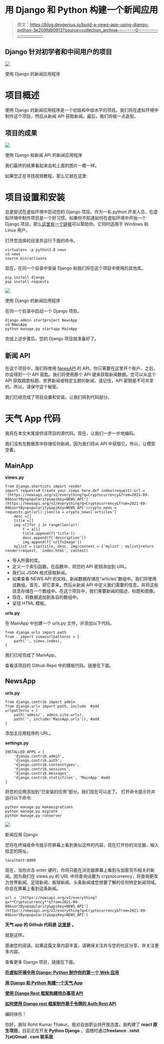 # 用 Django 和 Python 构建一个新闻应用

> 原文：<https://blog.devgenius.io/build-a-news-app-using-django-python-3e209fdb0913?source=collection_archive---------0----------------------->

## Django 针对初学者和中间用户的项目

![](img/da45a33f965aea501f3fb16fba4a5f4e.png)

使用 Django 的新闻应用程序

# 项目概述

使用 Django 的新闻应用程序是一个初级和中级水平的项目。我们将在虚拟环境中制作这个项目，然后从新闻 API 获取新闻。最后，我们将做一点造型。

## 项目的成果

![](img/d37776da91f4b10dd5a01aed42aed024.png)

使用 Django 和新闻 API 的新闻应用程序

我们最终的结果看起来会和上面的图片一模一样。

如果您正在寻找视频教程，那么它就在这里:

# 项目设置和安装

总是尝试在虚拟环境中启动您的 Django 项目。作为一名 python 开发人员，在虚拟环境中制作项目是一个好习惯。如果你不知道如何在虚拟环境中开始一个 Django 项目，那么[这里有一个链接](https://python.plainenglish.io/make-your-first-web-app-with-django-python-in-a-virtual-environment-4cce2241031d)可以帮助你。它同时适用于 Windows 和 Linux 用户。

打开您选择的目录并运行下面的命令。

```
virtualenv -p python3.8 news
cd news
source bin/activate
```

现在，在同一个目录中安装 Django 和我们将在这个项目中使用的其他库。

```
pip install django
pip install requests
```

![](img/3726cbb396bfffd7f60373bd0d3fb644.png)

使用 Django 的新闻应用程序

在同一个目录中启动一个 Django 项目。

```
django-admin startproject NewsApp
cd NewsApp
python manage.py startapp MainApp
```

完成上述步骤后，您的 Django 项目就准备好了。

## 新闻 API

在这个项目中，我们将使用 [NewsAPI](https://newsapi.org/) 的 API。你只需要在这里开个账户。之后，你会得到一个 API 密匙。我们将使用那个 API 键来获取新闻数据。您可以从这个 API 获取趋势标题、世界新闻或特定主题的新闻。请记住，API 密钥是不可共享的。所以，请保守这个秘密。

我们已经完成了项目设置和安装。让我们转到代码部分。

# 天气 App 代码

我将在本文末尾提供该项目的源代码。现在，让我们一步一步地编码。

我们没有在数据库中存储任何新闻，因为我们将从 API 中获取它。所以，让模型空着。

## MainApp

**views.py**

```
from django.shortcuts import render
import requests# Create your views here.def index(request):url = '[https://newsapi.org/v2/everything?q=Cryptocurrency&from=2021-09-08&sortBy=popularity&apiKey=NEWS_API'](https://newsapi.org/v2/everything?q=Cryptocurrency&from=2021-09-08&sortBy=popularity&apiKey=NEWS_API')crypto_news = requests.get(url).json()a = crypto_news['articles']
    desc =[]
    title =[]
    img =[]for i in range(len(a)):
        f = a[i]
        title.append(f['title'])
        desc.append(f['description'])
        img.append(f['urlToImage'])
    mylist = zip(title, desc, img)context = {'mylist': mylist}return render(request, 'index.html', context)
```

*   导入所需的库。
*   定义一个索引函数。在函数中，将您的 API 密钥添加到 URL。
*   我们以 JSON 格式获取新闻。
*   如果查看 NEWS API 的文档，新闻数据存储在“articles”数组中。我们将使用该数组。首先，把它拿来。然后从新闻 API 中定义我们需要的信息，并将这些信息存储在一个数组中。在这个项目中，我们需要新闻的描述、标题和图像。
*   现在，将数据追加到各自的数组中。
*   呈现 HTML 模板。

**urls.py**

在 MainApp 中创建一个 urls.py 文件，并添加以下代码。

```
from django.urls import path
from . import viewsurlpatterns = [
    path('', views.index),
]
```

我们已经完成了 MainApp。

查看该项目的 Github Repo 中的模板代码。链接在下面。

## NewsApp

**urls.py**

```
from django.contrib import admin
from django.urls import path, include  #add
urlpatterns = [
    path('admin/', admin.site.urls),
    path('', include('MainApp.urls')), #add
]
```

添加主应用程序的 URL。

**settings.py**

```
INSTALLED_APPS = [
    'django.contrib.admin',
    'django.contrib.auth',
    'django.contrib.contenttypes',
    'django.contrib.sessions',
    'django.contrib.messages',
    'django.contrib.staticfiles', 'MainApp' #add 
]
```

将您的应用添加到“已安装的应用”部分。我们现在可以走了。
打开命令提示符并运行以下命令:

```
python manage.py makemigrations
python manage.py migrate
python manage.py runserver
```

![](img/759af205b16dd804a03e62653dea33d6.png)

新闻应用 Django

您将在终端或命令提示符屏幕上看到类似这样的内容。现在打开你的浏览器，输入给定的网址。

```
localhost:8000
```

现在，当你点击 enter 键时，你将只能在浏览器屏幕上看到与加密货币相关的新闻。因为我们在 views.py 的 URL 中将查询设置为 cryptocurrency，将查询更改为世界新闻、足球新闻、板球新闻、头条新闻或您想要了解的任何特定新闻领域。你会在屏幕上看到这条新闻。

```
url = '[https://newsapi.org/v2/everything?q=**Cryptocurrency**&from=2021-09-08&sortBy=popularity&apiKey=NEWS_API'](https://newsapi.org/v2/everything?q=Cryptocurrency&from=2021-09-08&sortBy=popularity&apiKey=NEWS_API')
```

**天气 app 的 Github 代码是** [**这里是**](https://github.com/imrohit007/Django-News-App) **。**

就是这样。

感谢您的阅读。如果这篇文章内容丰富，请确保关注并与您的社区分享，并关注更多内容。

查看更多 Django 项目，链接在下面。

[**在虚拟环境中用 Django: Python 制作你的第一个 Web 应用**](https://python.plainenglish.io/make-your-first-web-app-with-django-python-in-a-virtual-environment-4cce2241031d)

[**用 Django 和 Python 构建一个天气 App**](https://python.plainenglish.io/weather-app-using-django-be98cfb33508)

[**使用 Django Rest 框架构建待办事项 API**](https://ninza7.medium.com/to-do-list-api-in-django-rest-framework-632c555e6fd2)

[**如何使用 Django rest 框架制作基于令牌的 Auth Rest API**](https://ninza7.medium.com/how-to-make-token-based-auth-rest-api-using-django-rest-framework-89ff533e2d70)

编码快乐！

你好，我叫 Rohit Kumar Thakur。我对自由职业持开放态度。我构建了 **react 原生项目**，目前正在开发 **Python Django** 。请随时通过**freelance . rohit 7(at)Gmail . com 联系我**